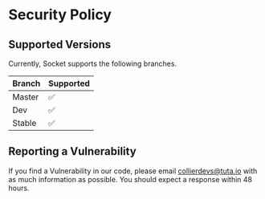 # Security Policy

## Supported Versions

Currently, Socket supports the following branches.

| Branch  | Supported           
| ------- | ------------------ |
| Master  | :white_check_mark: |
| Dev     | :white_check_mark: |
| Stable  | :white_check_mark: |

## Reporting a Vulnerability

If you find a Vulnerability in our code, please email collierdevs@tuta.io with as much information as possible.
You should expect a response within 48 hours.
